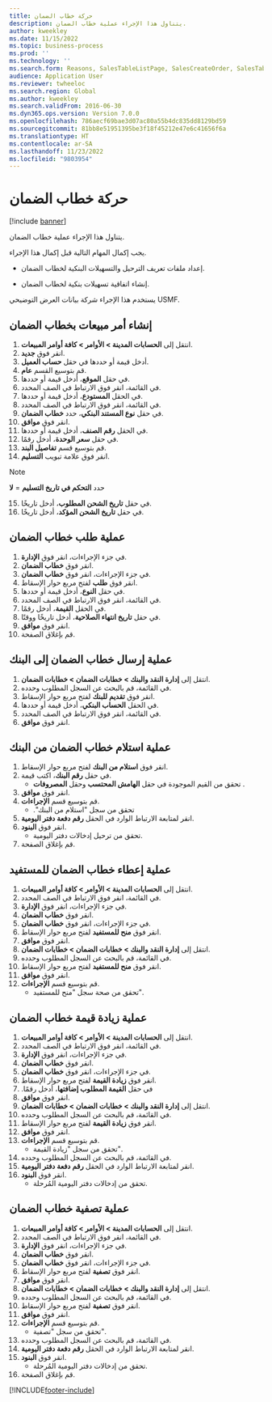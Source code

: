 ```yaml
---
title: حركة خطاب الضمان
description: يتناول هذا الإجراء عملية خطاب الضمان.
author: kweekley
ms.date: 11/15/2022
ms.topic: business-process
ms.prod: ''
ms.technology: ''
ms.search.form: Reasons, SalesTableListPage, SalesCreateOrder, SalesTable, BankLGRequestForm, BankLGRequestFormRequest, BankLGGuarantee, BankLGFormSubmitToBank, BankDocumentAgreementLineLookup, BankLGFormReceiveFromBank, LedgerJournalTable, LedgerJournalTransDaily, BankLGRequestFormGiveToBeneficiary, BankLGFormGiveToBeneficiary, BankLGRequestFormIncreaseValue, BankLGFormIncreaseValue, BankLGRequestFormLiquidate, BankLGFormLiquidate
audience: Application User
ms.reviewer: twheeloc
ms.search.region: Global
ms.author: kweekley
ms.search.validFrom: 2016-06-30
ms.dyn365.ops.version: Version 7.0.0
ms.openlocfilehash: 786aecf69bae3d07ac80a55b4dc835dd8129bd59
ms.sourcegitcommit: 81bb8e51951395be3f18f45212e47e6c41656f6a
ms.translationtype: HT
ms.contentlocale: ar-SA
ms.lasthandoff: 11/23/2022
ms.locfileid: "9803954"
---
```

# <a name="letter-of-guarantee-transaction"></a>حركة خطاب الضمان

[!include [banner](../../includes/banner.md)]

يتناول هذا الإجراء عملية خطاب الضمان.



يجب إكمال المهام التالية قبل إكمال هذا الإجراء.

- إعداد ملفات تعريف الترحيل والتسهيلات البنكية لخطاب الضمان.

- إنشاء اتفاقية تسهيلات بنكية لخطاب الضمان.



يستخدم هذا الإجراء شركة بيانات العرض التوضيحي USMF.


## <a name="create-sales-order-with-letter-of-guarantee"></a>إنشاء أمر مبيعات بخطاب الضمان
1. انتقل إلى **الحسابات المدينة > الأوامر > كافة أوامر المبيعات**.
2. انقر فوق **جديد**.
3. أدخل قيمة أو حددها في حقل **حساب العميل**.
4. قم بتوسيع القسم **عام**.
5. في حقل **الموقع**، أدخل قيمة أو حددها.
6. في القائمة، انقر فوق الارتباط في الصف المحدد.
7. في الحقل **المستودع**، أدخل قيمة أو حددها.
8. في القائمة، انقر فوق الارتباط في الصف المحدد.
9. في حقل **نوع المستند البنكي**، حدد **خطاب الضمان**.
10. انقر فوق **موافق**.
11. في الحقل **رقم الصنف**، أدخل قيمة أو حددها.
12. في حقل **سعر الوحدة**، أدخل رقمًا.
13. قم بتوسيع قسم **تفاصيل البند**.
14. انقر فوق علامة تبويب **التسليم**.

>[!Note] 
>حدد **‏‫التحكم في تاريخ التسليم‬** = **لا**  

15. في حقل **‏‫تاريخ الشحن المطلوب‬**، أدخل تاريخًا.
16. في حقل **‏‫تاريخ الشحن المؤكد‬**، أدخل تاريخًا.

## <a name="process-letter-of-guarantee_request"></a>عملية طلب خطاب الضمان
1. في جزء الإجراءات، انقر فوق  **الإدارة**.
2. انقر فوق **خطاب الضمان**.
3. في جزء الإجراءات، انقر فوق **خطاب الضمان**.
4. انقر فوق **طلب** لفتح مربع حوار الإسقاط.
5. في حقل **النوع**، أدخل قيمة أو حددها.
6. في القائمة، انقر فوق الارتباط في الصف المحدد.
7. في الحقل **القيمة**، أدخل رقمًا.
8. في حقل **تاريخ انتهاء الصلاحية**، أدخل تاريخًا ووقتًا.
9. انقر فوق **موافق**.
10. قم بإغلاق الصفحة.

## <a name="process-letter-of-guarantee_submit-to-bank"></a>عملية إرسال خطاب الضمان إلى البنك
1. انتقل إلى **إدارة النقد والبنك > خطابات الضمان > خطابات الضمان**.
2. في القائمة، قم بالبحث عن السجل المطلوب وحدده.
3. انقر فوق **تقديم للبنك** لفتح مربع حوار الإسقاط‬.
4. في الحقل **الحساب البنكي**، أدخل قيمة أو حددها.
5. في القائمة، انقر فوق الارتباط في الصف المحدد.
6. انقر فوق **موافق**.

## <a name="process-letter-of-guarantee_receive-from-bank"></a>عملية استلام خطاب الضمان من البنك
1. انقر فوق **استلام من البنك‬** لفتح مربع حوار الإسقاط.
2. في حقل **رقم البنك**، اكتب قيمة.
    * تحقق من القيم الموجودة في حقل **الهامش المحتسب** وحقل **المصروفات** .  
3. انقر فوق **موافق**.
4. قم بتوسيع قسم **الإجراءات**.
    * تحقق من سجل "‏‫استلام من البنك".  
5. انقر لمتابعة الارتباط الوارد في الحقل **رقم دفعة دفتر اليومية**.
6. انقر فوق **البنود**.
    * تحقق من ترحيل إدخالات دفتر اليومية.  
7. قم بإغلاق الصفحة.

## <a name="process-letter-of-guarantee_give-to-beneficiary"></a>عملية إعطاء خطاب الضمان للمستفيد
1. انتقل إلى **الحسابات المدينة > الأوامر > كافة أوامر المبيعات**.
2. في القائمة، انقر فوق الارتباط في الصف المحدد.
3. في جزء الإجراءات، انقر فوق  **الإدارة**.
4. انقر فوق **خطاب الضمان**.
5. في جزء الإجراءات، انقر فوق **خطاب الضمان**.
6. انقر فوق **‏‫منح للمستفيد‬** لفتح مربع حوار الإسقاط‬.
7. انقر فوق **موافق**.
8. انتقل إلى **إدارة النقد والبنك > خطابات الضمان > خطابات الضمان**.
9. في القائمة، قم بالبحث عن السجل المطلوب وحدده.
10. انقر فوق **‏‫منح للمستفيد‬** لفتح مربع حوار الإسقاط‬.
11. انقر فوق **موافق**.
12. قم بتوسيع قسم **الإجراءات**.
    * تحقق من صحة سجل "منح للمستفيد".  

## <a name="process-letter-of-guarantee_increase-value"></a>عملية زيادة قيمة خطاب الضمان
1. انتقل إلى **الحسابات المدينة > الأوامر > كافة أوامر المبيعات**.
2. في القائمة، انقر فوق الارتباط في الصف المحدد.
3. في جزء الإجراءات، انقر فوق  **الإدارة**.
4. انقر فوق **خطاب الضمان**.
5. في جزء الإجراءات، انقر فوق **خطاب الضمان**.
6. انقر فوق **زيادة القيمة** لفتح مربع حوار الإسقاط.
7. في حقل **‏‫القيمة المطلوب إضافتها**، أدخل رقمًا.
8. انقر فوق **موافق**.
9. انتقل إلى **إدارة النقد والبنك > خطابات الضمان > خطابات الضمان**.
10. في القائمة، قم بالبحث عن السجل المطلوب وحدده.
11. انقر فوق **زيادة القيمة** لفتح مربع حوار الإسقاط.
12. انقر فوق **موافق**.
13. قم بتوسيع قسم **الإجراءات**.
    * تحقق من سجل "زيادة القيمة".  
14. في القائمة، قم بالبحث عن السجل المطلوب وحدده.
15. انقر لمتابعة الارتباط الوارد في الحقل **رقم دفعة دفتر اليومية**.
16. انقر فوق **البنود**.
    * تحقق من إدخالات دفتر اليومية المُرحلة.  

## <a name="process-letter-of-guarantee_liquidate"></a>عملية تصفية خطاب الضمان
1. انتقل إلى **الحسابات المدينة > الأوامر > كافة أوامر المبيعات**.
2. في القائمة، انقر فوق الارتباط في الصف المحدد.
3. في جزء الإجراءات، انقر فوق  **الإدارة**.
4. انقر فوق **خطاب الضمان**.
5. في جزء الإجراءات، انقر فوق **خطاب الضمان**.
6. انقر فوق **تصفية** لفتح مربع حوار الإسقاط‬.
7. انقر فوق **موافق**.
8. انتقل إلى **إدارة النقد والبنك > خطابات الضمان > خطابات الضمان**.
9. في القائمة، قم بالبحث عن السجل المطلوب وحدده.
10. انقر فوق **تصفية** لفتح مربع حوار الإسقاط‬.
11. انقر فوق **موافق**.
12. قم بتوسيع قسم **الإجراءات**.
    * تحقق من سجل "تصفية‬".  
13. في القائمة، قم بالبحث عن السجل المطلوب وحدده.
14. انقر لمتابعة الارتباط الوارد في الحقل **رقم دفعة دفتر اليومية**.
15. انقر فوق **البنود**.
    * تحقق من إدخالات دفتر اليومية المُرحلة.  
16. قم بإغلاق الصفحة.



[!INCLUDE[footer-include](../../../includes/footer-banner.md)]
